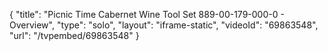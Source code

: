 {
    "title": "Picnic Time Cabernet Wine Tool Set 889-00-179-000-0 - Overview",
    "type": "solo",
    "layout": "iframe-static",
    "videoId": "69863548",
    "url": "\/tvpembed\/69863548"
}